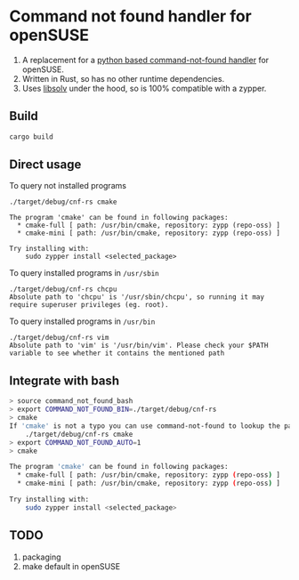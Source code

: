 # Command not found handler for openSUSE

 1. A replacement for a [python based command-not-found handler](
https://github.com/openSUSE/scout/blob/master/handlers/bin/command-not-found) for openSUSE.
 2. Written in Rust, so has no other runtime dependencies.
 3. Uses [libsolv](https://github.com/openSUSE/libsolv) under the hood, so is 100% compatible
    with a zypper.

## Build

```sh
cargo build
```

## Direct usage

To query not installed programs

```
./target/debug/cnf-rs cmake

The program 'cmake' can be found in following packages:
  * cmake-full [ path: /usr/bin/cmake, repository: zypp (repo-oss) ]
  * cmake-mini [ path: /usr/bin/cmake, repository: zypp (repo-oss) ]

Try installing with:
    sudo zypper install <selected_package>
```

To query installed programs in `/usr/sbin`

```
./target/debug/cnf-rs chcpu
Absolute path to 'chcpu' is '/usr/sbin/chcpu', so running it may require superuser privileges (eg. root).
```

To query installed programs in `/usr/bin`

```
./target/debug/cnf-rs vim  
Absolute path to 'vim' is '/usr/bin/vim'. Please check your $PATH variable to see whether it contains the mentioned path
```

##  Integrate with bash

```sh
> source command_not_found_bash
> export COMMAND_NOT_FOUND_BIN=./target/debug/cnf-rs
> cmake
If 'cmake' is not a typo you can use command-not-found to lookup the package that contains it, like this:
    ./target/debug/cnf-rs cmake
> export COMMAND_NOT_FOUND_AUTO=1
> cmake

The program 'cmake' can be found in following packages:
  * cmake-full [ path: /usr/bin/cmake, repository: zypp (repo-oss) ]
  * cmake-mini [ path: /usr/bin/cmake, repository: zypp (repo-oss) ]

Try installing with:
    sudo zypper install <selected_package>
```

## TODO

 1. packaging
 1. make default in openSUSE
